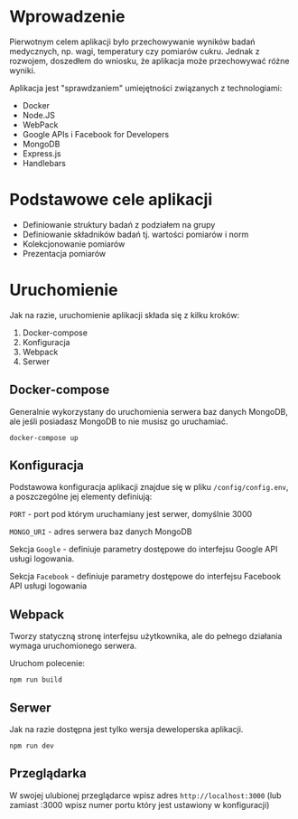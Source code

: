 # Wprowadzenie

Pierwotnym celem aplikacji było przechowywanie wyników badań medycznych, np. wagi, temperatury czy pomiarów cukru.
Jednak z rozwojem, doszedłem do wniosku, że aplikacja może przechowywać różne wyniki.

Aplikacja jest "sprawdzaniem" umiejętności związanych z technologiami:

- Docker
- Node.JS
- WebPack
- Google APIs i Facebook for Developers
- MongoDB
- Express.js
- Handlebars
  
# Podstawowe cele aplikacji

- Definiowanie struktury badań z podziałem na grupy
- Definiowanie składników badań tj. wartości pomiarów i norm
- Kolekcjonowanie pomiarów
- Prezentacja pomiarów

# Uruchomienie

Jak na razie, uruchomienie aplikacji składa się z kilku kroków:

1. Docker-compose
2. Konfiguracja
3. Webpack
4. Serwer
   
## Docker-compose

Generalnie wykorzystany do uruchomienia serwera baz danych MongoDB, ale jeśli posiadasz MongoDB to nie musisz go uruchamiać.

`docker-compose up`

## Konfiguracja

Podstawowa konfiguracja aplikacji znajdue się w pliku `/config/config.env`, a poszczególne jej elementy definiują:

`PORT` - port pod którym uruchamiany jest serwer, domyślnie 3000

`MONGO_URI` - adres serwera baz danych MongoDB

Sekcja `Google` - definiuje parametry dostępowe do interfejsu Google API usługi logowania.

Sekcja `Facebook` - definiuje parametry dostępowe do interfejsu Facebook API usługi logowania

## Webpack
Tworzy statyczną stronę interfejsu użytkownika, ale do pełnego działania wymaga uruchomionego serwera.

Uruchom polecenie:

`npm run build`

## Serwer
Jak na razie dostępna jest tylko wersja deweloperska aplikacji.

`npm run dev`

## Przeglądarka

W swojej ulubionej przeglądarce wpisz adres `http://localhost:3000` (lub zamiast :3000 wpisz numer portu który jest ustawiony w konfiguracji)